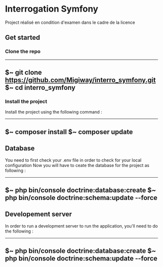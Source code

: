 # Interrogation Symfony

Project réalisé en condition d'examen dans le cadre de la licence

## Get started 

### Clone the repo 

--------------------
$~ git clone https://github.com/Migiway/interro_symfony.git
$~ cd interro_symfony
--------------------

### Install the project

Install the project using the following command :

--------------------
$~ composer install
$~ composer update
--------------------


## Database

You need to first check your .env file in order to check for your local configuration
Now you will have to ceate the database for the project as following : 

--------------------
$~ php bin/console doctrine:database:create
$~ php bin/console doctrine:schema:update --force
--------------------

## Developement server

In order to run a development server to run the application, you'll need to do the following :

--------------------
$~ php bin/console doctrine:database:create
$~ php bin/console doctrine:schema:update --force
--------------------